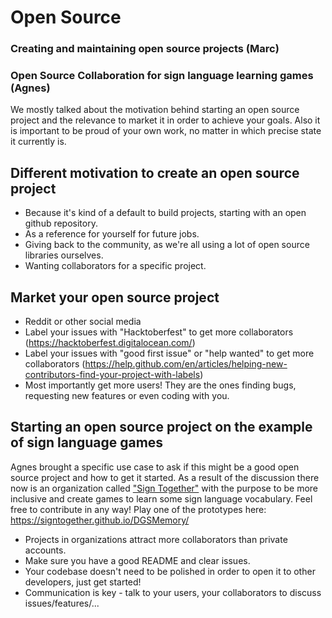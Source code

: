 # Open Source
### Creating and maintaining open source projects (Marc)
### Open Source Collaboration for sign language learning games (Agnes)

We mostly talked about the motivation behind starting an open source project and the relevance to market it in order to achieve your goals. Also it is important to be proud of your own work, no matter in which precise state it currently is.

## Different motivation to create an open source project
- Because it's kind of a default to build projects, starting with an open github repository.
- As a reference for yourself for future jobs.
- Giving back to the community, as we're all using a lot of open source libraries ourselves.
- Wanting collaborators for a specific project.

## Market your open source project
- Reddit or other social media
- Label your issues with "Hacktoberfest" to get more collaborators (https://hacktoberfest.digitalocean.com/)
- Label your issues with "good first issue" or "help wanted" to get more collaborators (https://help.github.com/en/articles/helping-new-contributors-find-your-project-with-labels)
- Most importantly get more users! They are the ones finding bugs, requesting new features or even coding with you.

## Starting an open source project on the example of sign language games
Agnes brought a specific use case to ask if this might be a good open source project and how to get it started.
As a result of the discussion there now is an organization called ["Sign Together"](https://github.com/signtogether) with the purpose to be more inclusive and create games to learn some sign language vocabulary. Feel free to contribute in any way! Play one of the prototypes here: https://signtogether.github.io/DGSMemory/

- Projects in organizations attract more collaborators than private accounts.
- Make sure you have a good README and clear issues.
- Your codebase doesn't need to be polished in order to open it to other developers, just get started!
- Communication is key - talk to your users, your collaborators to discuss issues/features/...
